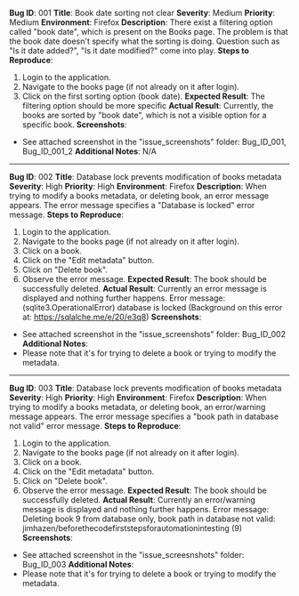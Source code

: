 **Bug ID**: 001
**Title**: Book date sorting not clear
**Severity**: Medium
**Priority**: Medium
**Environment**: Firefox
**Description**: There exist a filtering option called "book date", which is present on the Books page. The problem is that the book date doesn't specify what the sorting is doing. Question such as "Is it date added?", "Is it date modified?" come into play.
**Steps to Reproduce**:
1. Login to the application.
2. Navigate to the books page (if not already on it after login).
3. Click on the first sorting option (book date).
**Expected Result**: The filtering option should be more specific
**Actual Result**: Currently, the books are sorted by "book date", which is not a visible option for a specific book.
**Screenshots**: 
- See attached screenshot in the "issue_screenshots" folder: Bug_ID_001, Bug_ID_001_2
**Additional Notes**: N/A

---

**Bug ID**: 002
**Title**: Database lock prevents modification of books metadata
**Severity**: High
**Priority**: High
**Environment**: Firefox
**Description**: When trying to modify a books metadata, or deleting book, an error message appears. The error message specifies a "Database is locked" error message.
**Steps to Reproduce**:
1. Login to the application.
2. Navigate to the books page (if not already on it after login).
3. Click on a book.
4. Click on the "Edit metadata" button.
5. Click on "Delete book".
6. Observe the error message.
**Expected Result**: The book should be successfully deleted.
**Actual Result**: Currently an error message is displayed and nothing further happens.
Error message: (sqlite3.OperationalError) database is locked (Background on this error at: https://sqlalche.me/e/20/e3q8)
**Screenshots**: 
- See attached screenshot in the "issue_screenshots" folder: Bug_ID_002
**Additional Notes**:
- Please note that it's for trying to delete a book or trying to modify the metadata.

---

**Bug ID**: 003
**Title**: Database lock prevents modification of books metadata
**Severity**: High
**Priority**: High
**Environment**: Firefox
**Description**: When trying to modify a books metadata, or deleting book, an error/warning message appears. The error message specifies a "book path in database not valid" error message.
**Steps to Reproduce**:
1. Login to the application.
2. Navigate to the books page (if not already on it after login).
3. Click on a book.
4. Click on the "Edit metadata" button.
5. Click on "Delete book".
6. Observe the error message.
**Expected Result**: The book should be successfully deleted.
**Actual Result**: Currently an error/warning message is displayed and nothing further happens.
Error message: Deleting book 9 from database only, book path in database not valid: jimhazen/beforethecodefirststepsforautomationintesting (9)
**Screenshots**: 
- See attached screenshot in the "issue_screesnshots" folder: Bug_ID_003
**Additional Notes**:
- Please note that it's for trying to delete a book or trying to modify the metadata.